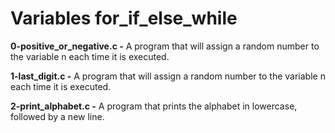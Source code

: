 # Variables for_if_else_while 

**0-positive_or_negative.c -** A program that will assign a random number to the variable n each time it is executed.

**1-last_digit.c -** A program that will assign a random number to the variable n each time it is executed.

**2-print_alphabet.c -** A  program that prints the alphabet in lowercase, followed by a new line.








